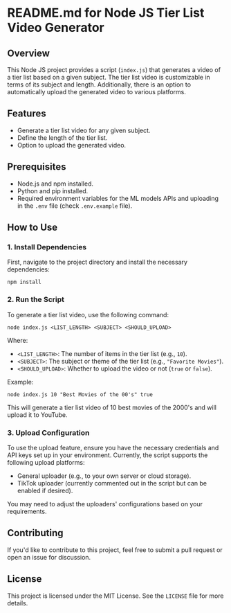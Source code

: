\
README.md for Node JS Tier List Video Generator
=================================================

Overview
--------

This Node JS project provides a script (`index.js`) that generates a video of a tier list based on a given subject. The tier list video is customizable in terms of its subject and length. Additionally, there is an option to automatically upload the generated video to various platforms.

Features
--------

-   Generate a tier list video for any given subject.
-   Define the length of the tier list.
-   Option to upload the generated video.

Prerequisites
-------------

-   Node.js and npm installed.
-   Python and pip installed.
-   Required environment variables for the ML models APIs and uploading in the `.env` file (check `.env.example` file).

How to Use
----------

### 1\. Install Dependencies

First, navigate to the project directory and install the necessary dependencies:

`npm install`

### 2\. Run the Script

To generate a tier list video, use the following command:

`node index.js <LIST_LENGTH> <SUBJECT> <SHOULD_UPLOAD>`

Where:

-   `<LIST_LENGTH>`: The number of items in the tier list (e.g., `10`).
-   `<SUBJECT>`: The subject or theme of the tier list (e.g., `"Favorite Movies"`).
-   `<SHOULD_UPLOAD>`: Whether to upload the video or not (`true` or `false`).

Example:

`node index.js 10 "Best Movies of the 00's" true`

This will generate a tier list video of 10 best movies of the 2000's and will upload it to YouTube.

### 3\. Upload Configuration

To use the upload feature, ensure you have the necessary credentials and API keys set up in your environment. Currently, the script supports the following upload platforms:

-   General uploader (e.g., to your own server or cloud storage).
-   TikTok uploader (currently commented out in the script but can be enabled if desired).

You may need to adjust the uploaders' configurations based on your requirements.

Contributing
------------

If you'd like to contribute to this project, feel free to submit a pull request or open an issue for discussion.

License
-------

This project is licensed under the MIT License. See the `LICENSE` file for more details.